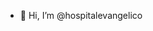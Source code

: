 - 👋 Hi, I’m @hospitalevangelico

<!---
hospitalevangelico/hospitalevangelico is a ✨ special ✨ repository because its `README.md` (this file) appears on your GitHub profile.
You can click the Preview link to take a look at your changes.
--->
